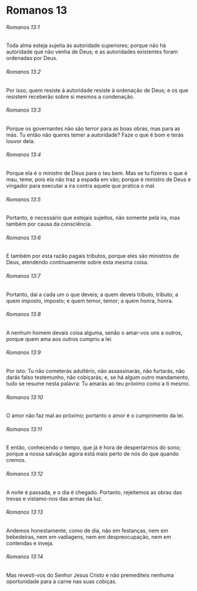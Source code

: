 # Romanos 13

###### Romanos 13:1

Toda alma esteja sujeita às autoridade superiores; porque não há autoridade que não venha de Deus; e as autoridades existentes foram ordenadas por Deus.

###### Romanos 13:2

Por isso, quem resiste à autoridade resiste à ordenação de Deus; e os que resistem receberão sobre si mesmos a condenação.

###### Romanos 13:3

Porque os governantes não são terror para as boas obras, mas para as más. Tu então não queres temer a autoridade? Faze o que é bom e terás louvor dela.

###### Romanos 13:4

Porque ela é o ministro de Deus para o teu bem. Mas se tu fizeres o que é mau, teme, pois ela não traz a espada em vão; porque é ministro de Deus e vingador para executar a ira contra aquele que pratica o mal.

###### Romanos 13:5

Portanto, é necessário que estejais sujeitos, não somente pela ira, mas também por causa da consciência.

###### Romanos 13:6

E também por esta razão pagais tributos, porque eles são ministros de Deus, atendendo continuamente sobre esta mesma coisa.

###### Romanos 13:7

Portanto, dai a cada um o que deveis; a quem deveis tributo, tributo; a quem imposto, imposto; e quem temor, temor; a quem honra, honra.

###### Romanos 13:8

A nenhum homem devais coisa alguma, senão o amar-vos uns a outros, porque quem ama aos outros cumpriu a lei.

###### Romanos 13:9

Por isto: Tu não cometerás adultério, não assassinarás, não furtarás, não darás falso testemunho, não cobiçarás; e, se há algum outro mandamento, tudo se resume nesta palavra: Tu amarás ao teu próximo como a ti mesmo.

###### Romanos 13:10

O amor não faz mal ao próximo; portanto o amor é o cumprimento da lei.

###### Romanos 13:11

E então, conhecendo o tempo, que já é hora de despertarmos do sono; porque a nossa salvação agora está mais perto de nós do que quando cremos.

###### Romanos 13:12

A noite é passada, e o dia é chegado. Portanto, rejeitemos as obras das trevas e vistamo-nos das armas da luz.

###### Romanos 13:13

Andemos honestamente, como de dia, não em festanças, nem em bebedeiras, nem em vadiagens, nem em despreocupação, nem em contendas e inveja.

###### Romanos 13:14

Mas revesti-vos do Senhor Jesus Cristo e não premediteis nenhuma oportunidade para a carne nas suas cobiças.

